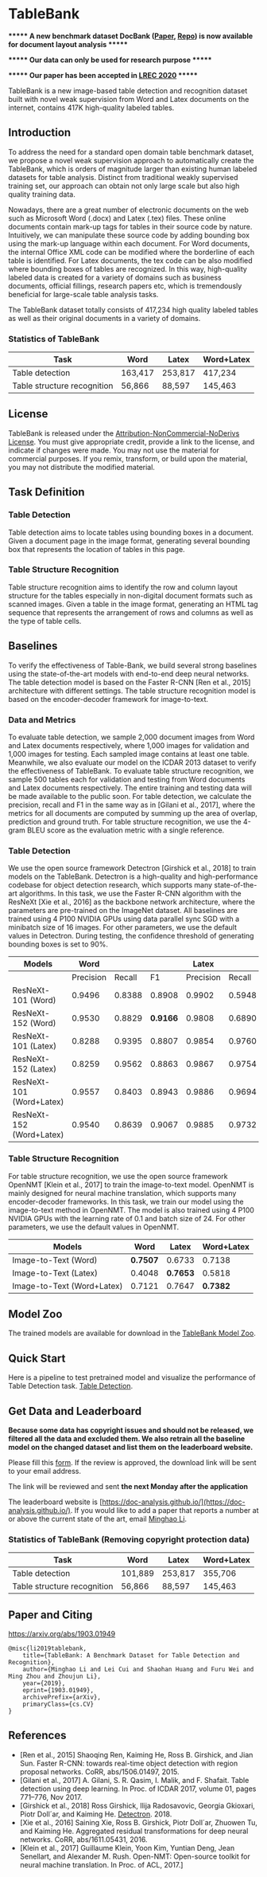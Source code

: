 # TableBank

**\*\*\*\*\* A new benchmark dataset DocBank ([Paper](https://arxiv.org/abs/2006.01038), [Repo](https://github.com/doc-analysis/DocBank)) is now available for document layout analysis \*\*\*\*\***

**\*\*\*\*\* Our data can only be used for research purpose \*\*\*\*\***

**\*\*\*\*\* Our paper has been accepted in [LREC 2020](https://lrec2020.lrec-conf.org/en/conference-programme/accepted-papers/) \*\*\*\*\***

TableBank is a new image-based table
detection and recognition dataset built with novel
weak supervision from Word and Latex documents
on the internet, contains 417K high-quality
labeled tables.

## Introduction
To address the need for a standard open domain table
benchmark dataset, we propose a novel weak supervision approach
to automatically create the TableBank, which is orders
of magnitude larger than existing human labeled datasets for
table analysis. Distinct from traditional weakly supervised
training set, our approach can obtain not only large scale but
also high quality training data.

Nowadays, there are a great
number of electronic documents on the web such as Microsoft
Word (.docx) and Latex (.tex) files. These online documents
contain mark-up tags for tables in their source code by nature.
Intuitively, we can manipulate these source code by adding
bounding box using the mark-up language within each document.
For Word documents, the internal Office XML code
can be modified where the borderline of each table is identified.
For Latex documents, the tex code can be also modified
where bounding boxes of tables are recognized. In this
way, high-quality labeled data is created for a variety of domains
such as business documents, official fillings, research
papers etc, which is tremendously beneficial for large-scale
table analysis tasks.

The TableBank dataset totally consists of 417,234 high
quality labeled tables as well as their original documents in
a variety of domains.

### Statistics of TableBank
| Task                        | Word    | Latex   | Word+Latex |
|-----------------------------|---------|---------|------------|
| Table detection             | 163,417 | 253,817 | 417,234    |
| Table structure recognition | 56,866  | 88,597  | 145,463    |


## License
TableBank is released under the [Attribution-NonCommercial-NoDerivs License](https://creativecommons.org/licenses/by-nc-nd/4.0/). You must give appropriate credit, provide a link to the license, and indicate if changes were made. You may not use the material for commercial purposes. If you remix, transform, or build upon the material, you may not distribute the modified material.



## Task Definition

### Table Detection
Table detection aims to locate tables using bounding boxes
in a document. 
Given a document page in the image format,
generating several bounding box that represents the
location of tables in this page.

### Table Structure Recognition
Table structure recognition aims to identify the row and column
layout structure for the tables especially in non-digital
document formats such as scanned images.
Given a table in the image format,
generating an HTML tag sequence that represents the
arrangement of rows and columns as well as the type of table
cells.

## Baselines
To verify the effectiveness of Table-Bank,
we build several strong baselines using the state-of-the-art
models with end-to-end deep neural networks. The
table detection model is based on the Faster R-CNN [Ren
et al., 2015] architecture with different settings. The table
structure recognition model is based on the encoder-decoder
framework for image-to-text.
### Data and Metrics
To evaluate
table detection, we sample 2,000 document images from
Word and Latex documents respectively, where 1,000 images
for validation and 1,000 images for testing. Each sampled image
contains at least one table. Meanwhile, we also evaluate
our model on the ICDAR 2013 dataset to verify the effectiveness
of TableBank. To evaluate table structure recognition,
we sample 500 tables each for validation and testing from
Word documents and Latex documents respectively. The entire
training and testing data will be made available to the public
soon. For table detection, we calculate the precision, recall
and F1 in the same way as in [Gilani et al., 2017], where
the metrics for all documents are computed by summing up
the area of overlap, prediction and ground truth. For table
structure recognition, we use the 4-gram BLEU score as the
evaluation metric with a single reference.

### Table Detection
We use the open source framework Detectron
[Girshick et al., 2018] to train models on the TableBank.
Detectron is a high-quality and high-performance codebase
for object detection research, which supports many state-of-the-art
algorithms. In this task, we use the Faster R-CNN algorithm
with the ResNeXt [Xie et al., 2016] as the backbone
network architecture, where the parameters are pre-trained on
the ImageNet dataset. All baselines are trained using 4 P100
NVIDIA GPUs using data parallel sync SGD with a minibatch
size of 16 images. For other parameters, we use the
default values in Detectron. During testing, the confidence
threshold of generating bounding boxes is set to 90%.

| Models                   | Word      |        |        | Latex     |        |        | Word+Latex |        |        |
|--------------------------|-----------|--------|--------|-----------|--------|--------|------------|--------|--------|
|                          | Precision | Recall | F1     | Precision | Recall | F1     | Precision  | Recall | F1     |
| ResNeXt-101 (Word)       | 0.9496    | 0.8388 | 0.8908 | 0.9902    | 0.5948 | 0.7432 | 0.9594     | 0.7607 | 0.8486 |
| ResNeXt-152 (Word)       | 0.9530    | 0.8829 | **0.9166** | 0.9808    | 0.6890 | 0.8094 | 0.9603     | 0.8209 | 0.8851 |
| ResNeXt-101 (Latex)      | 0.8288    | 0.9395 | 0.8807 | 0.9854    | 0.9760 | 0.9807 | 0.8744     | 0.9512 | 0.9112 |
| ResNeXt-152 (Latex)      | 0.8259    | 0.9562 | 0.8863 | 0.9867    | 0.9754 | **0.9810** | 0.8720     | 0.9624 | 0.9149 |
| ResNeXt-101 (Word+Latex) | 0.9557    | 0.8403 | 0.8943 | 0.9886    | 0.9694 | 0.9789 | 0.9670     | 0.8817 | 0.9224 |
| ResNeXt-152 (Word+Latex) | 0.9540    | 0.8639 | 0.9067 | 0.9885    | 0.9732 | 0.9808 | 0.9657     | 0.8989 | **0.9311** |

### Table Structure Recognition
For table structure recognition, we use the open source
framework OpenNMT [Klein et al., 2017] to train the image-to-text model.
OpenNMT is mainly designed for neural
machine translation, which supports many encoder-decoder
frameworks. In this task, we train our model using the image-to-text
method in OpenNMT. The model is also trained using
4 P100 NVIDIA GPUs with the learning rate of 0.1
and batch size of 24. For other parameters,
we use the default values in OpenNMT.

| Models                     | Word   | Latex  | Word+Latex |
|----------------------------|--------|--------|------------|
| Image-to-Text (Word)       | **0.7507** | 0.6733 | 0.7138     |
| Image-to-Text (Latex)      | 0.4048 | **0.7653** | 0.5818     |
| Image-to-Text (Word+Latex) | 0.7121 | 0.7647 | **0.7382**     |

## Model Zoo

The trained models are available for download in the [TableBank Model Zoo](MODEL_ZOO.md).

## Quick Start
Here is a pipeline to test pretrained model and visualize the performance of Table Detection task. [Table Detection](TestPretrainedModel.md).

## Get Data and Leaderboard
**Because some data has copyright issues and should not be released, we filtered all the data and excluded them. We also retrain all the baseline model on the changed dataset and list them on the leaderboard website.**

Please fill this [form](https://forms.office.com/Pages/ResponsePage.aspx?id=v4j5cvGGr0GRqy180BHbRw1hSTX2waZIoerSk1J6CyNUMTRCUEZCR0lVOVZaTVhLUFVJTjhJUkdXSi4u). If the review is approved, the download link will be sent to your email address. 

The link will be reviewed and sent **the next Monday after the application**

The leaderboard website is [https://doc-analysis.github.io/](https://doc-analysis.github.io/). If you would like to add a paper that reports a number at or above the current state of the art, email [Minghao Li](mailto:liminghao1630@buaa.edu.cn).

### Statistics of TableBank (Removing copyright protection data)
| Task                        | Word    | Latex   | Word+Latex |
|-----------------------------|---------|---------|------------|
| Table detection             | 101,889 | 253,817 | 355,706    |
| Table structure recognition | 56,866  | 88,597  | 145,463    |

## Paper and Citing
https://arxiv.org/abs/1903.01949
```
@misc{li2019tablebank,
    title={TableBank: A Benchmark Dataset for Table Detection and Recognition},
    author={Minghao Li and Lei Cui and Shaohan Huang and Furu Wei and Ming Zhou and Zhoujun Li},
    year={2019},
    eprint={1903.01949},
    archivePrefix={arXiv},
    primaryClass={cs.CV}
}
```

## References

- [Ren et al., 2015] Shaoqing Ren, Kaiming He, Ross B. Girshick,
    and Jian Sun. Faster R-CNN: towards real-time
    object detection with region proposal networks. CoRR,
    abs/1506.01497, 2015.
- [Gilani et al., 2017] A. Gilani, S. R. Qasim, I. Malik, and
    F. Shafait. Table detection using deep learning. In Proc. of
    ICDAR 2017, volume 01, pages 771–776, Nov 2017.
- [Girshick et al., 2018] Ross Girshick, Ilija Radosavovic,
    Georgia Gkioxari, Piotr Doll´ar, and Kaiming He. [Detectron](
    https://github.com/facebookresearch/detectron).
    2018.
- [Xie et al., 2016] Saining Xie, Ross B. Girshick, Piotr
    Doll´ar, Zhuowen Tu, and Kaiming He. Aggregated residual
    transformations for deep neural networks. CoRR,
    abs/1611.05431, 2016.
- [Klein et al., 2017] Guillaume Klein, Yoon Kim, Yuntian
    Deng, Jean Senellart, and Alexander M. Rush. Open-NMT:
    Open-source toolkit for neural machine translation.
    In Proc. of ACL, 2017.]
